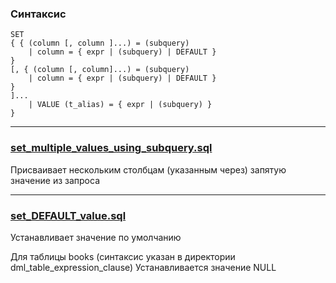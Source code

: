 ### Синтаксис  

    SET
    { { (column [, column ]...) = (subquery)
        | column = { expr | (subquery) | DEFAULT }
    }
    [, { (column [, column]...) = (subquery)
        | column = { expr | (subquery) | DEFAULT }
    }
    ]...
        | VALUE (t_alias) = { expr | (subquery) }
    }

----------------------------------------------------------

### [set_multiple_values_using_subquery.sql](set_multiple_values_using_subquery.sql)

Присваивает нескольким столбцам (указанным через) запятую значение из запроса 

----------------------------------------------------------

### [set_DEFAULT_value.sql](set_DEFAULT_value.sql)

Устанавливает значение по умолчанию 

Для таблицы books (синтаксис указан в директории dml_table_expression_clause)
Устанавливается значение NULL

